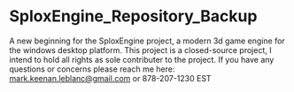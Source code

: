 # SploxEngine_Repository_Backup
A new beginning for the SploxEngine project, a modern 3d game engine for the windows desktop platform.
This project is a closed-source project, I intend to hold all rights as sole contributer to the project.
If you have any questions or concerns please reach me here: mark.keenan.leblanc@gmail.com or 878-207-1230 EST
